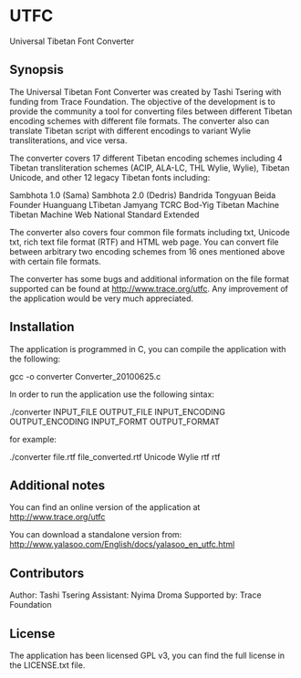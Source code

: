 UTFC
====

Universal Tibetan Font Converter


## Synopsis

The Universal Tibetan Font Converter was created by Tashi Tsering with funding from Trace Foundation. The objective of the development is to provide the community a tool for converting files between different Tibetan encoding schemes with different file formats. The converter also can translate Tibetan script with different encodings to variant Wylie transliterations, and vice versa.

The converter covers 17 different Tibetan encoding schemes including 4 Tibetan transliteration schemes (ACIP, ALA-LC, THL Wylie, Wylie), Tibetan Unicode, and other 12 legacy Tibetan fonts including:

Sambhota 1.0 (Sama)
Sambhota 2.0 (Dedris)
Bandrida
Tongyuan
Beida Founder
Huanguang
LTibetan
Jamyang
TCRC Bod-Yig
Tibetan Machine
Tibetan Machine Web
National Standard Extended

The converter also covers four common file formats including txt, Unicode txt, rich text file format (RTF) and HTML web page. You can convert file between arbitrary two encoding schemes from 16 ones mentioned above with certain file formats.

The converter has some bugs and additional information on the file format supported can be found at http://www.trace.org/utfc. Any improvement of the application would be very much appreciated.

## Installation

The application is programmed in C, you can compile the application with the following:

gcc -o converter Converter_20100625.c

In order to run the application use the following sintax:

./converter INPUT_FILE OUTPUT_FILE INPUT_ENCODING OUTPUT_ENCODING INPUT_FORMT OUTPUT_FORMAT

for example:

./converter file.rtf file_converted.rtf Unicode Wylie rtf rtf

## Additional notes

You can find an online version of the application at http://www.trace.org/utfc

You can download a standalone version from: http://www.yalasoo.com/English/docs/yalasoo_en_utfc.html

## Contributors

Author: Tashi Tsering
Assistant: Nyima Droma
Supported by: Trace Foundation

## License

The application has been licensed GPL v3, you can find the full license in the LICENSE.txt file.

